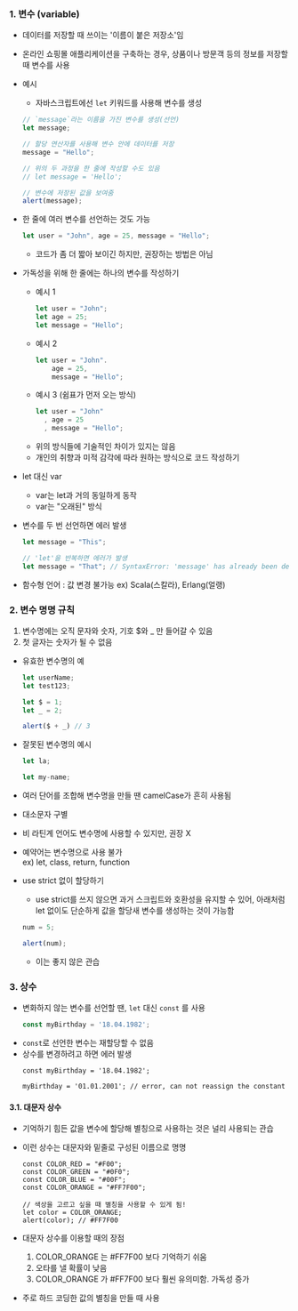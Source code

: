 ### 1. 변수 (variable)
- 데이터를 저장할 때 쓰이는 '이름이 붙은 저장소'임
- 온라인 쇼핑몰 애플리케이션을 구축하는 경우, 상품이나 방문객 등의 정보를 저장할 때 변수를 사용

- 예시
    - 자바스크립트에선 `let` 키워드를 사용해 변수를 생성

    ``` javascript
    // `message`라는 이름을 가진 변수를 생성(선언)
    let message;

    // 할당 연산자를 사용해 변수 안에 데이터를 저장
    message = "Hello";

    // 위의 두 과정을 한 줄에 작성할 수도 있음
    // let message = 'Hello';

    // 변수에 저장된 값을 보여줌
    alert(message);
    ```

- 한 줄에 여러 변수를 선언하는 것도 가능
    ``` javascript
    let user = "John", age = 25, message = "Hello";
    ```
    - 코드가 좀 더 짧아 보이긴 하지만, 권장하는 방법은 아님
- 가독성을 위해 한 줄에는 하나의 변수를 작성하기
    - 예시 1
        ``` javascript
        let user = "John";
        let age = 25;
        let message = "Hello";
        ```
    - 예시 2
        ``` javascript
        let user = "John".
            age = 25,
            message = "Hello";
        ```
    - 예시 3 (쉼표가 먼저 오는 방식)
        ``` javascript
        let user = "John"
          , age = 25
          , message = "Hello";
        ```
    - 위의 방식들에 기술적인 차이가 있지는 않음
    - 개인의 취향과 미적 감각에 따라 원하는 방식으로 코드 작성하기

- let 대신 var
    - var는 let과 거의 동일하게 동작
    - var는 "오래된" 방식

- 변수를 두 번 선언하면 에러 발생
    ``` javascript
    let message = "This";

    // 'let'을 반복하면 에러가 발생
    let message = "That"; // SyntaxError: 'message' has already been declared
    ```

- 함수형 언어 : 값 변경 불가능
    ex) Scala(스칼라), Erlang(얼랭)

### 2. 변수 명명 규칙
1. 변수명에는 오직 문자와 숫자, 기호 $와 _ 만 들어갈 수 있음
2. 첫 글자는 숫자가 될 수 없음

- 유효한 변수명의 예
    ``` javascript
    let userName;
    let test123;

    let $ = 1;
    let _ = 2;

    alert($ + _) // 3
    ```
- 잘못된 변수명의 예시
    ``` javascript
    let la;

    let my-name;
    ```

- 여러 단어를 조합해 변수명을 만들 땐 camelCase가 흔히 사용됨
- 대소문자 구별
- 비 라틴계 언어도 변수명에 사용할 수 있지만, 권장 X
- 예약어는 변수명으로 사용 불가  
  ex) let, class, return, function

- use strict 없이 할당하기
    - use strict를 쓰지 않으면 과거 스크립트와 호환성을 유지할 수 있어, 아래처럼 let 없이도 단순하게 값을 할당새 변수를 생성하는 것이 가능함
    ``` javascript
    num = 5;

    alert(num);
    ```
    - 이는 좋지 않은 관습

### 3. 상수
- 변화하지 않는 변수를 선언할 땐, `let` 대신 `const` 를 사용
    ``` javascript
    const myBirthday = '18.04.1982';
    ```
- `const`로 선언한 변수는 재할당할 수 없음
- 상수를 변경하려고 하면 에러 발생
    ```
    const myBirthday = '18.04.1982';
    
    myBirthday = '01.01.2001'; // error, can not reassign the constant
    ```

#### 3.1. 대문자 상수
- 기억하기 힘든 값을 변수에 할당해 별칭으로 사용하는 것은  널리 사용되는 관습
- 이런 상수는 대문자와 밑줄로 구성된 이름으로 명명
    ```
    const COLOR_RED = "#F00";
    const COLOR_GREEN = "#0F0";
    const COLOR_BLUE = "#00F";
    const COLOR_ORANGE = "#FF7F00";
    
    // 색상을 고르고 싶을 때 별칭을 사용할 수 있게 됨!
    let color = COLOR_ORANGE;
    alert(color); // #FF7F00
    ```

- 대문자 상수를 이용할 때의 장점
    1. COLOR_ORANGE 는 #FF7F00 보다 기억하기 쉬움
    2. 오타를 낼 확률이 낮음
    3. COLOR_ORANGE 가 #FF7F00 보다 훨씬 유의미함. 가독성 증가

- 주로 하드 코딩한 값의 별칭을 만들 때 사용